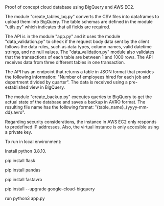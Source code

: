 Proof of concept cloud database using BigQuery and AWS EC2.

The module "create_tables_bq.py" converts the CSV files into dataframes to upload them into BigQuery.
The table schemas are defined in the module "utils.py" which indicates that all fields are required.

The API is in the module "app.py" and it uses the module "data_validation.py" to check if the request body data sent by the client follows the data rules, such as data types, column names, valid datetime strings, and no null values. The "data_validation.py" module also validates that the transactions of each table are between 1 and 1000 rows.
The API receives data from three different tables in one transaction.

The API has an endpoint that returns a table in JSON format that provides the following information: "Number of employees hired for each job and department divided by quarter". The data is received using a pre-established view in BigQuery.

The module "create_backup.py" executes queries to BigQuery to get the actual state of the database and saves a backup in AVRO format. The resulting file name has the following format: "{table_name}_{yyyy-mm-dd}.avro".

Regarding security considerations, the instance in AWS EC2 only responds to predefined IP addresses. Also, the virtual instance is only accesible using a private key.

To run in local environment:

Install python 3.8.10. 

pip install flask

pip install pandas

pip install fastavro

pip install --upgrade google-cloud-bigquery

run python3 app.py 
